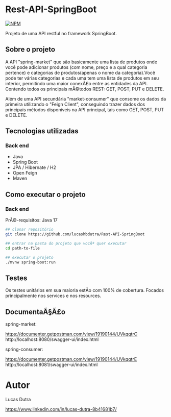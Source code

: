 # Rest-API-SpringBoot
[![NPM](https://img.shields.io/npm/l/react)](https://github.com/lucashbdutra/Rest-API-SpringBoot/blob/main/LICENSE) 

Projeto de uma API restful no framework SpringBoot.

## Sobre o projeto

A API "spring-market" que são basicamente uma lista de produtos onde você pode adicionar produtos (com nome, preço e a qual categoria pertence) e categorias de produtos(apenas o nome da categoria).Você pode ter várias categorias e cada uma tem uma lista de produtos em seu interior, permitindo uma maior conexÃ£o entre as entidades da API. Contendo todos os principais mÃ©todos REST: GET, POST, PUT e DELETE.

Além de uma API secundária "market-consumer" que consome os dados da primeira utilizando o "Feign Client", conseguindo trazer dados dos principais métodos disponíveis na API principal, tais como GET, POST, PUT e DELETE.

## Tecnologias utilizadas
### Back end
- Java
- Spring Boot
- JPA / Hibernate / H2
- Open Feign
- Maven

## Como executar o projeto

### Back end
PrÃ©-requisitos: Java 17

```bash
## clonar repositório
git clone https://github.com/lucashbdutra/Rest-API-SpringBoot

## entrar na pasta do projeto que vocÃª quer executar
cd path-to-file

## executar o projeto
./mvnw spring-boot:run
```

## Testes

Os testes unitários em sua maioria estÃo com 100% de cobertura. Focados principalmente nos services e nos resources.

## DocumentaÃ§Ã£o

spring-market:

https://documenter.getpostman.com/view/19190144/UVkqqtrC
http://localhost:8080/swagger-ui/index.html

spring-consumer:

https://documenter.getpostman.com/view/19190144/UVkqqtrE
http://localhost:8081/swagger-ui/index.html

# Autor

Lucas Dutra

https://www.linkedin.com/in/lucas-dutra-8b41681b7/
